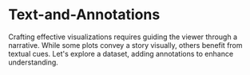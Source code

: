 # Text-and-Annotations
 Crafting effective visualizations requires guiding the viewer through a narrative. While some plots convey a story visually, others benefit from textual cues. Let's explore a dataset, adding annotations to enhance understanding.
